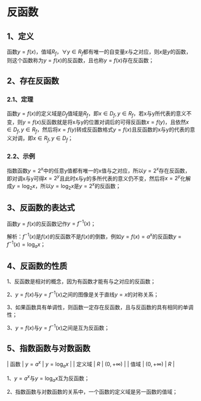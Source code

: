 # 反函数
## 1、定义
函数$y=f(x)$，值域$R_{f}$，$\forall y\in R_{f}$都有唯一的自变量$x$与之对应，则$x$是$y$的函数，则这个函数称为$y=f(x)$的反函数，且也称$y=f(x)$存在反函数；

## 2、存在反函数
### 2.1、定理
函数$y=f(x)$的定义域是$D_{f}$值域是$R_{f}$，即$x\in D_{f},y\in R_{f}$，若x与y所代表的意义不变，则$y=f(x)$反函数就是将x与y的位置对调后的可得反函数$x=f(y)$，且依然$x\in D_{f},y\in R_{f}$，然后将$x=f(y)$转成反函数格式$y=f(x)$且反函数的x与y的代表的意义对调，即$x\in R_{f},y\in D_{f}$；

### 2.2、示例
指数函数$y=2^{x}$中的任意y值都有唯一的x值与之对应，所以$y=2^{x}$存在反函数，即对调x与y可得$x=2^{y}$且此时x与y的多所代表的意义仍不变，然后将$x=2^{y}$化解成$y=\log_{2}{x}$，所以$y=\log_{2}{x}$是$y=2^{x}$的反函数；

## 3、反函数的表达式
函数$y=f(x)$的反函数记作$y=f^{-1}(x)$；

解析：$f^{-1}(x)$是$f(x)$的反函数不是$f(x)$的倒数，例如$y=f(x)=a^{x}$的反函数$y=f^{-1}(x)=\log_{a}{x}$；

## 4、反函数的性质
1、反函数是相对的概念，因为有函数才能有与之对应的反函数；

2、$y=f(x)$与$y=f^{-1}(x)$之间的图像是关于直线$y=x$的对称关系；

3、如果函数具有单调性，则函数一定存在反函数，且与反函数的具有相同的单调性；

3、$y=f(x)$与$y=f^{-1}(x)$之间是互为反函数；

## 5、指数函数与对数函数
| 函数 | $y=a^{x}$ | $y=\log_{a}{x}$ |
| 定义域 | $R$ | $(0,+\infty)$ |
| 值域 | $(0,+\infty)$ | $R$ |

1、$y=a^{x}$与$y=\log_{a}{x}$互为反函数；

2、指数函数与对数函数的关系中，一个函数的定义域是另一函数的值域；

